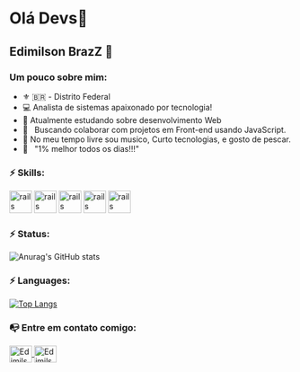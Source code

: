 # Olá Devs👋

## Edimilson BrazZ 🖖 

### Um pouco sobre mim:
* :fleur_de_lis: 🇧🇷 - Distrito Federal
* :computer: Analista de sistemas apaixonado por tecnologia!
* 🚀 Atualmente estudando sobre desenvolvimento Web
* :purple_heart: &nbsp; Buscando colaborar com projetos em Front-end usando JavaScript.
* 🎸 No meu tempo livre sou musico, Curto tecnologias, e gosto de pescar.
* :battery: &nbsp; "1% melhor todos os dias!!!"

### :zap: Skills:
<img src="https://cdn.jsdelivr.net/gh/devicons/devicon/icons/html5/html5-original-wordmark.svg" alt="rails" width="40" height="40" style="max-width:100%;"></img>
<img src="https://cdn.jsdelivr.net/gh/devicons/devicon/icons/css3/css3-original-wordmark.svg" alt="rails" width="40" height="40" style="max-width:100%;"></img>
<img src="https://cdn.jsdelivr.net/gh/devicons/devicon/icons/nodejs/nodejs-original.svg" alt="rails" width="40" height="40" style="max-width:100%;"></img>
<img src="https://cdn.jsdelivr.net/gh/devicons/devicon/icons/nodejs/nodejs-plain-wordmark.svg" alt="rails" width="40" height="40" style="max-width:100%;"></img>
<img src="https://cdn.jsdelivr.net/gh/devicons/devicon/icons/postgresql/postgresql-original-wordmark.svg" alt="rails" width="40" height="40" style="max-width:100%;"></img>

### :zap: Status:
![Anurag's GitHub stats](https://github-readme-stats.vercel.app/api?username=EdimilsonBraz&show_icons=true&theme=chartreuse-dark)

### :zap: Languages:
[![Top Langs](https://github-readme-stats.vercel.app/api/top-langs/?username=edimilsonbraz&layout=compact)](https://github.com/edimilsonbraz/github-readme-stats)


### :mailbox_with_no_mail: Entre em contato comigo: 
<a href="https://www.linkedin.com/in/edimilsonbraz/" target="_black">
 <img align="center" alt="Edimilson Braz" height="30" width="40" src="https://cdn.jsdelivr.net/gh/devicons/devicon/icons/linkedin/linkedin-original.svg"
  style="max-width:100%;">
</a>
<a href="https://edimilson.gt@gmail.com" target="_black">
 <img align="center" alt="Edimilson Braz" height="30" width="40" src="https://cdn.jsdelivr.net/gh/devicons/devicon/icons/google/google-original.svg"
 style="max-width:100%;">
</a>
  

